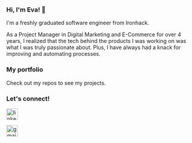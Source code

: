### Hi, I'm Eva! 👋
I'm a freshly graduated software engineer from Ironhack. 

As a Project Manager in Digital Marketing and E-Commerce for over 4 years, I realized that the tech behind the products I was working on was what I was truly passionate about. Plus, I have always had a knack for improving and automating processes.

### My portfolio
Check out my repos to see my projects.

### Let's connect!
<p align="left">
  <a href="https://www.linkedin.com/in/eva-degano/"><img src="https://user-images.githubusercontent.com/35829634/151015630-c464b123-d2e7-4846-800e-d2b5d3b21c03.png" alt="linkedin" width="30" ></a>

  <a href="mailto: eva.degano@gmail.com"><img src="https://user-images.githubusercontent.com/35829634/151039267-09ac7ee7-d288-4697-8e5c-6019d0419248.png" alt="gmail" width="30" ></a>
</p>

<!--
**evadegano/evadegano** is a ✨ _special_ ✨ repository because its `README.md` (this file) appears on your GitHub profile.

Here are some ideas to get you started:

- 🔭 I’m currently working on ...
- 🌱 I’m currently learning ...
- 👯 I’m looking to collaborate on ...
- 🤔 I’m looking for help with ...
- 💬 Ask me about ...
- 📫 How to reach me: eva.degano@gmail.com
- ⚡ Fun fact: ...
-->
